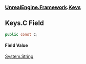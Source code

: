 ### [UnrealEngine.Framework](./UnrealEngine-Framework.md 'UnrealEngine.Framework').[Keys](./UnrealEngine-Framework-Keys.md 'UnrealEngine.Framework.Keys')
## Keys.C Field
  
```csharp
public const C;
```
#### Field Value
[System.String](https://docs.microsoft.com/en-us/dotnet/api/System.String 'System.String')  
